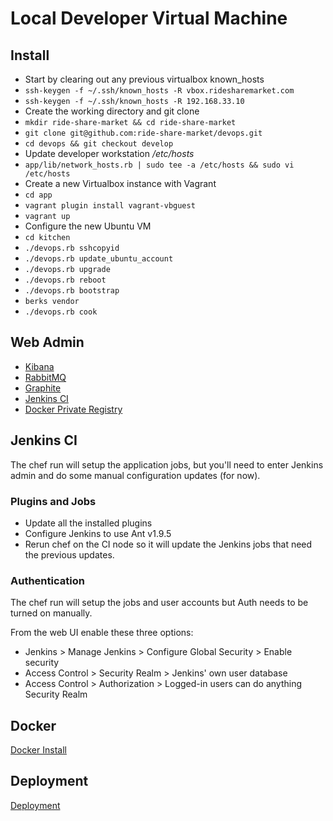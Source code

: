 # Local Developer Virtual Machine

## Install

- Start by clearing out any previous virtualbox known_hosts
- `ssh-keygen -f ~/.ssh/known_hosts -R vbox.ridesharemarket.com`
- `ssh-keygen -f ~/.ssh/known_hosts -R 192.168.33.10`
- Create the working directory and git clone
- `mkdir ride-share-market && cd ride-share-market`
- `git clone git@github.com:ride-share-market/devops.git`
- `cd devops && git checkout develop`
- Update developer workstation */etc/hosts*
- `app/lib/network_hosts.rb | sudo tee -a /etc/hosts && sudo vi /etc/hosts`
- Create a new Virtualbox instance with Vagrant
- `cd app`
- `vagrant plugin install vagrant-vbguest`
- `vagrant up`
- Configure the new Ubuntu VM
- `cd kitchen`
- `./devops.rb sshcopyid`
- `./devops.rb update_ubuntu_account`
- `./devops.rb upgrade`
- `./devops.rb reboot`
- `./devops.rb bootstrap`
- `berks vendor`
- `./devops.rb cook`

## Web Admin

- [Kibana](http://192.168.33.10:5601)
- [RabbitMQ](http://192.168.33.10:15672)
- [Graphite](http://192.168.33.10:8080)
- [Jenkins CI](http://192.168.33.10:8081)
- [Docker Private Registry](http://192.168.33.10:9001)

## Jenkins CI

The chef run will setup the application jobs, but you'll need to enter Jenkins admin
and do some manual configuration updates (for now).

### Plugins and Jobs

- Update all the installed plugins
- Configure Jenkins to use Ant v1.9.5
- Rerun chef on the CI node so it will update the Jenkins jobs that need the previous updates. 

### Authentication

The chef run will setup the jobs and user accounts but Auth needs to be turned on manually.

From the web UI enable these three options: 

- Jenkins > Manage Jenkins > Configure Global Security > Enable security
- Access Control > Security Realm > Jenkins' own user database 
- Access Control > Authorization > Logged-in users can do anything Security Realm 

## Docker

[Docker Install](../docs/docker/README.md)

## Deployment

[Deployment](deployment.md)

